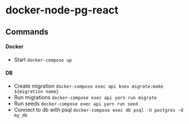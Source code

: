 # docker-node-pg-react

## Commands
#### Docker
- Start ```docker-compose up```

#### DB
- Create migration ```docker-compose exec api knex migrate:make ${migration name}```
- Run migrations ```docker-compose exec api yarn run migrate```
- Run seeds ```docker-compose exec api yarn run seed```
- Connect to db with psql ```docker-compose exec db psql -U postgres -d my_db```
